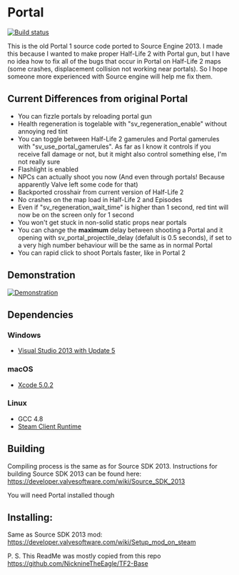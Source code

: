 Portal
=====

[![Build status](https://ci.appveyor.com/api/projects/status/g0cv8na9uq9tmadt/branch/master?svg=true)](https://ci.appveyor.com/project/SonicEraZoR/portal-base/branch/master)

This is the old Portal 1 source code ported to Source Engine 2013. I made this because I wanted to make proper Half-Life 2 with Portal gun, but I have no idea how to fix all of the bugs that occur in Portal on Half-Life 2 maps (some crashes, displacement collision not working near portals). So I hope someone more experienced with Source engine will help me fix them.

## Current Differences from original Portal
* You can fizzle portals by reloading portal gun
* Health regeneration is togelable with "sv_regeneration_enable" without annoying red tint
* You can toggle between Half-Life 2 gamerules and Portal gamerules with "sv_use_portal_gamerules". As far as I know it controls if you receive fall damage or not, but it might also control something else, I'm not really sure
* Flashlight is enabled
* NPCs can actually shoot you now (And even through portals! Because apparently Valve left some code for that)
* Backported crosshair from current version of Half-Life 2
* No crashes on the map load in Half-Life 2 and Episodes
* Even if "sv_regeneration_wait_time" is higher than 1 second, red tint will now be on the screen only for 1 second
* You won't get stuck in non-solid static props near portals
* You can change the **maximum** delay between shooting a Portal and it opening with sv_portal_projectile_delay (defalult is 0.5 seconds), if set to a very high number behaviour will be the same as in normal Portal
* You can rapid click to shoot Portals faster, like in Portal 2

## Demonstration
[![Demonstration](https://img.youtube.com/vi/xhmXAUB8P4Y/0.jpg)](https://www.youtube.com/watch?v=xhmXAUB8P4Y)

## Dependencies

### Windows
* [Visual Studio 2013 with Update 5](https://visualstudio.microsoft.com/vs/older-downloads/)

### macOS
* [Xcode 5.0.2](https://developer.apple.com/downloads/more)

### Linux
* GCC 4.8
* [Steam Client Runtime](http://media.steampowered.com/client/runtime/steam-runtime-sdk_latest.tar.xz)

## Building

Compiling process is the same as for Source SDK 2013. Instructions for building Source SDK 2013 can be found here: https://developer.valvesoftware.com/wiki/Source_SDK_2013

You will need Portal installed though

## Installing:

Same as Source SDK 2013 mod: https://developer.valvesoftware.com/wiki/Setup_mod_on_steam

P. S. This ReadMe was mostly copied from this repo https://github.com/NicknineTheEagle/TF2-Base
